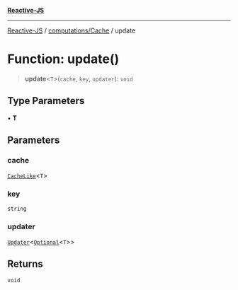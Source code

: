 [**Reactive-JS**](../../../README.md)

***

[Reactive-JS](../../../README.md) / [computations/Cache](../README.md) / update

# Function: update()

> **update**\<`T`\>(`cache`, `key`, `updater`): `void`

## Type Parameters

• **T**

## Parameters

### cache

[`CacheLike`](../interfaces/CacheLike.md)\<`T`\>

### key

`string`

### updater

[`Updater`](../../../functions/type-aliases/Updater.md)\<[`Optional`](../../../functions/type-aliases/Optional.md)\<`T`\>\>

## Returns

`void`

